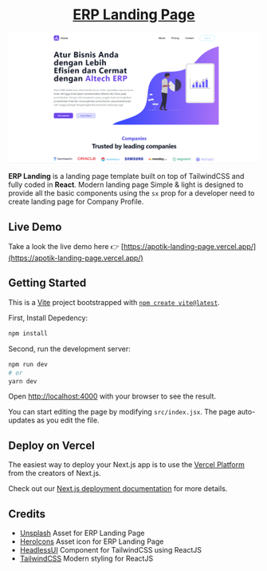 <h1 align="center">
  <a href="https://github.com/Alamnzr123/apotik-landing-page">
  ERP Landing Page
  </a>
  <br />
</h1>

![screenshot](public/Landing.png)

**ERP Landing** is a landing page template built on top of TailwindCSS and fully coded in **React**.
Modern landing page Simple & light is designed to provide all the basic components using the `sx` prop for a developer need to create landing page for Company Profile.

## Live Demo

Take a look the live demo here 👉 [https://apotik-landing-page.vercel.app/](https://apotik-landing-page.vercel.app/)

## Getting Started

This is a [Vite](https://vitejs.dev/) project bootstrapped with [`npm create vite@latest`](https://vitejs.dev/guide/).

First, Install Depedency:

```bash
npm install
```

Second, run the development server:

```bash
npm run dev
# or
yarn dev
```

Open [http://localhost:4000](http://localhost:4000) with your browser to see the result.

You can start editing the page by modifying `src/index.jsx`. The page auto-updates as you edit the file.

## Deploy on Vercel

The easiest way to deploy your Next.js app is to use the [Vercel Platform](https://vercel.com/new?utm_medium=default-template&filter=next.js&utm_source=create-next-app&utm_campaign=create-next-app-readme) from the creators of Next.js.

Check out our [Next.js deployment documentation](https://nextjs.org/docs/deployment) for more details.

## Credits

- [Unsplash](https://unsplash.com/) Asset for ERP Landing Page
- [HeroIcons](https://heroicons.com/) Asset icon for ERP Landing Page
- [HeadlessUI](https://headlessui.com/) Component for TailwindCSS using ReactJS
- [TailwindCSS](https://tailwindcss.com/) Modern styling for ReactJS
